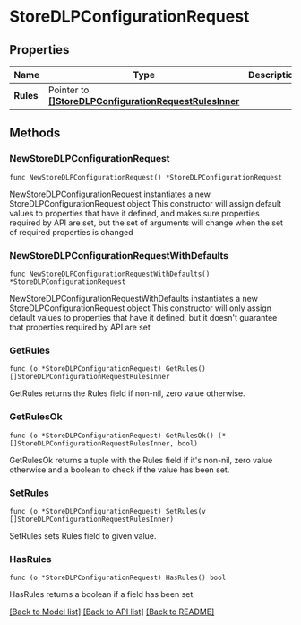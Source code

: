 # StoreDLPConfigurationRequest

## Properties

Name | Type | Description | Notes
------------ | ------------- | ------------- | -------------
**Rules** | Pointer to [**[]StoreDLPConfigurationRequestRulesInner**](StoreDLPConfigurationRequestRulesInner.md) |  | [optional] 

## Methods

### NewStoreDLPConfigurationRequest

`func NewStoreDLPConfigurationRequest() *StoreDLPConfigurationRequest`

NewStoreDLPConfigurationRequest instantiates a new StoreDLPConfigurationRequest object
This constructor will assign default values to properties that have it defined,
and makes sure properties required by API are set, but the set of arguments
will change when the set of required properties is changed

### NewStoreDLPConfigurationRequestWithDefaults

`func NewStoreDLPConfigurationRequestWithDefaults() *StoreDLPConfigurationRequest`

NewStoreDLPConfigurationRequestWithDefaults instantiates a new StoreDLPConfigurationRequest object
This constructor will only assign default values to properties that have it defined,
but it doesn't guarantee that properties required by API are set

### GetRules

`func (o *StoreDLPConfigurationRequest) GetRules() []StoreDLPConfigurationRequestRulesInner`

GetRules returns the Rules field if non-nil, zero value otherwise.

### GetRulesOk

`func (o *StoreDLPConfigurationRequest) GetRulesOk() (*[]StoreDLPConfigurationRequestRulesInner, bool)`

GetRulesOk returns a tuple with the Rules field if it's non-nil, zero value otherwise
and a boolean to check if the value has been set.

### SetRules

`func (o *StoreDLPConfigurationRequest) SetRules(v []StoreDLPConfigurationRequestRulesInner)`

SetRules sets Rules field to given value.

### HasRules

`func (o *StoreDLPConfigurationRequest) HasRules() bool`

HasRules returns a boolean if a field has been set.


[[Back to Model list]](../README.md#documentation-for-models) [[Back to API list]](../README.md#documentation-for-api-endpoints) [[Back to README]](../README.md)


